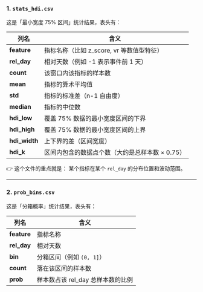 ### 1. `stats_hdi.csv`

这是「最小宽度 75% 区间」统计结果，表头有：

| 列名          | 含义                                            |
| ------------- | ----------------------------------------------- |
| **feature**   | 指标名称（比如 z_score, vr 等数值型特征）       |
| **rel_day**   | 相对天数（例如 -1 表示事件前 1 天）             |
| **count**     | 该窗口内该指标的样本数                          |
| **mean**      | 指标的算术平均值                                |
| **std**       | 指标的标准差（n-1 自由度）                      |
| **median**    | 指标的中位数                                    |
| **hdi_low**   | 覆盖 75% 数据的最小宽度区间的下界               |
| **hdi_high**  | 覆盖 75% 数据的最小宽度区间的上界               |
| **hdi_width** | 上下界的差（区间宽度）                          |
| **hdi_k**     | 区间内包含的数据点个数（大约是总样本数 × 0.75） |

👉 这个文件的重点就是：
 某个指标在某个 `rel_day` 的分布位置和波动范围。

------

### 2. `prob_bins.csv`

这是「分箱概率」统计结果，表头有：

| 列名        | 含义                              |
| ----------- | --------------------------------- |
| **feature** | 指标名称                          |
| **rel_day** | 相对天数                          |
| **bin**     | 分箱区间（例如 `(0, 1]`）         |
| **count**   | 落在该区间的样本数                |
| **prob**    | 样本数占该 rel_day 总样本数的比例 |